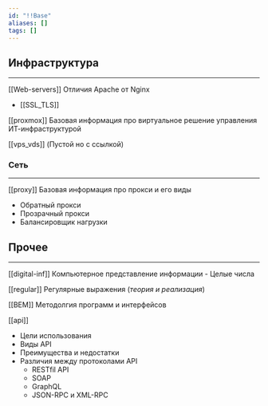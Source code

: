 ```yaml
---
id: "!!Base"
aliases: []
tags: []
---
```


## Инфраструктура
---
[[Web-servers]]
    Отличия Apache от Nginx
- [[SSL_TLS]]

[[proxmox]]
    Базовая информация про виртуальное решение управления ИТ-инфраструктурой

[[vps_vds]] (Пустой но с ссылкой)


### Сеть
---
[[proxy]]
Базовая информация про прокси и его виды
- Обратный прокси
- Прозрачный прокси
- Балансировщик нагрузки


## Прочее
---
[[digital-inf]]
    Компьютерное представление информации
        - Целые числа

[[regular]]
    Регулярные выражения (*теория и реализация*)

[[BEM]]
    Методолгия программ и интерфейсов

[[api]]
- Цели использования
- Виды API
- Преимущества и недостатки
- Различия между протоколами API
    - RESTfil API
    - SOAP
    - GraphQL
    - JSON-RPC и XML-RPC

